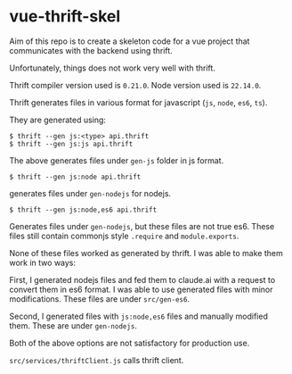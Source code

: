 # vue-thrift-skel
Aim of this repo is to create a skeleton code for a vue project that communicates with the backend using thrift.

Unfortunately, things does not work very well with thrift.

Thrift compiler version used is `0.21.0`.
Node version used is `22.14.0`.

Thrift generates files in various format for javascript (`js`, `node`, `es6`, `ts`).

They are generated using:
```console
$ thrift --gen js:<type> api.thrift
$ thrift --gen js:js api.thrift
```
The above generates files under `gen-js` folder in js format.

```console
$ thrift --gen js:node api.thrift
```
generates files under `gen-nodejs` for nodejs.

```console
$ thrift --gen js:node,es6 api.thrift
```
Generates files under `gen-nodejs`, but these files are not true es6. These files still contain commonjs style `.require` and `module.exports`.

None of these files worked as generated by thrift. I was able to make them work in two ways:

First, I generated nodejs files and fed them to claude.ai with a request to convert them in es6 format. I was able to use generated files with minor modifications. These files are under `src/gen-es6`.

Second, I generated files with `js:node,es6` files and manually modified them. These are under `gen-nodejs`.

Both of the above options are not satisfactory for production use.



`src/services/thriftClient.js` calls thrift client.